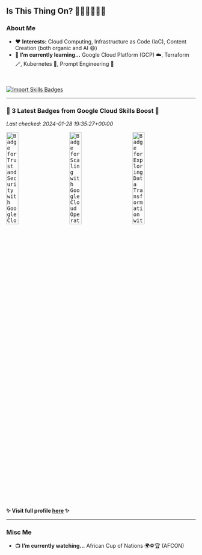## Is This Thing On? 🎤👩🏾‍💻🎸🎶

### **About Me**

-   ❤️ **Interests:** Cloud Computing, Infrastructure as Code (IaC), Content Creation (both organic and AI 😄)
-   🌱 **I’m currently learning...** Google Cloud Platform (GCP) ☁️, Terraform 🪄, Kubernetes 🎼, Prompt Engineering 🔑

<br />

[![Import Skills Badges](https://github.com/olubabs01a/olubabs01a/actions/workflows/import-badges.yaml/badge.svg)](https://github.com/olubabs01a/olubabs01a/actions/workflows/import-badges.yaml)
<!-- start latest badges --><hr />
### **&#127882; 3 Latest Badges from Google Cloud Skills Boost &#127882;**
_Last checked: 2024-01-28 19:35:27+00:00_

<kbd><a class="badge-image" href="https://www.cloudskillsboost.google/public_profiles/fc3664f8-a8c5-455e-8904-9864b81d66d5/badges/7875966"><img alt="Badge for Trust and Security with Google Cloud" src="https://cdn.qwiklabs.com/y56uliuSDzpvMDlM1G%2Fw7SQfqZ16TvQyRv2SUZSQn0I%3D" title="Earned Jan 27, 2024 EST" width="25%"/></a></kbd>&emsp;&emsp;&emsp;<kbd><a class="badge-image" href="https://www.cloudskillsboost.google/public_profiles/fc3664f8-a8c5-455e-8904-9864b81d66d5/badges/7875949"><img alt="Badge for Scaling with Google Cloud Operations" src="https://cdn.qwiklabs.com/JAKPVHm1i4QpBEpsoBSE1bfHrs9mW7mrhH%2BXWKsWOHM%3D" title="Earned Jan 27, 2024 EST" width="25%"/></a></kbd>&emsp;&emsp;&emsp;<kbd><a class="badge-image" href="https://www.cloudskillsboost.google/public_profiles/fc3664f8-a8c5-455e-8904-9864b81d66d5/badges/7875939"><img alt="Badge for Exploring Data Transformation with Google Cloud" src="https://cdn.qwiklabs.com/TndvG3ntUvqPoIwQwQw7hT%2FRjI8FO4oYzqygAB7OP08%3D" title="Earned Jan 27, 2024 EST" width="25%"/></a></kbd>&emsp;&emsp;&emsp;

#### &#10024; Visit full profile [here](https://bit.ly/gcp-bab501a) &#10024;<hr /><!-- end latest badges -->

### **Misc Me**

-   📺 **I’m currently watching...** African Cup of Nations 🌍⚽🏆 (AFCON)

<!--
- 🔭 I’m currently working on ...
- 👯 I’m looking to collaborate on ...
- 🤔 I’m looking for help with ...
- 💬 Ask me about ...
- 📫 How to reach me: ...
- ⚡ Fun fact: ... https://open.spotify.com/playlist/2qDeN9tTivnkPsYR7IpkRG
-->
